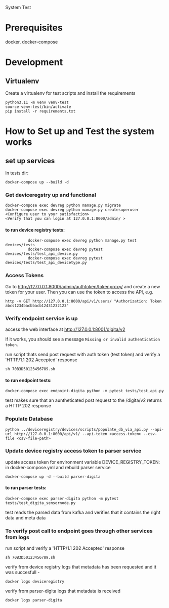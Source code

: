 System Test


# Prerequisites

docker,
docker-compose

# Development

## Virtualenv

Create a virtualenv for test scripts and install the requirements
```
python3.11 -m venv venv-test
source venv-test/bin/activate
pip install -r requirements.txt
```


# How to Set up and Test the system works


## set up services
In tests dir:

```
docker-compose up --build -d
```


###  Get deviceregstry up and functional

```
docker-compose exec devreg python manage.py migrate
docker-compose exec devreg python manage.py createsuperuser
<Configure user to your satisfaction>
<Verify that you can login at 127.0.0.1:8000/admin/ >
```
#### to run device registry tests:
```
          docker-compose exec devreg python manage.py test devices/tests
          docker-compose exec devreg pytest devices/tests/test_api_device.py
          docker-compose exec devreg pytest devices/tests/test_api_devicetype.py
```
### Access Tokens

Go to http://127.0.0.1:8000/admin/authtoken/tokenproxy/
and create a new token for your user.
Then you can use the token to access the API, e.g.

```
http -v GET http://127.0.0.1:8000/api/v1/users/ "Authorization: Token abcs1234bacbbacb12431232123"
```

### Verify endpoint service is up

access the web interface at http://127.0.0.1:8001/digita/v2

If it works, you should see a message `Missing or invalid authentication token`.

run script thats send post request with auth token (test token) and verify a  'HTTP/1.1 202 Accepted' response

```
sh 70B3D50123456789.sh
```
#### to run endpoint tests:
```
docker-compose exec endpoint-digita python -m pytest tests/test_api.py
```
test makes sure that an auntheticated post request to the /digita/v2 returns a HTTP 202 response
### Populate Database

```
python ../deviceregistry/devices/scripts/populate_db_via_api.py --api-url http://127.0.0.1:8000/api/v1/ --api-token <access-token> --csv-file <csv-file-path>
```



### Update device registry access token to parser service

update access token for environment variable  DEVICE_REGISTRY_TOKEN: <access token>  in docker-compose.yml and rebuild parser service

```
docker-compose up -d --build parser-digita
```
#### to run parser tests:
```
docker-compose exec parser-digita python -m pytest tests/test_digita_sensornode.py
```
test reads the parsed data from kafka and verifies that it contains the right data and meta data

### To verify post call to endpoint goes through other services from logs
run script and verify a  'HTTP/1.1 202 Accepted' response

```
sh 70B3D50123456789.sh
```
verify from device registry logs that metadata has been requested and it was succesfull -
```
docker logs deviceregistry
```

verify from parser-digita logs that metadata is received
```
docker logs parser-digita
```
